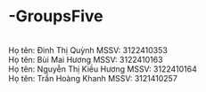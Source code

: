 # -GroupsFive
<br/>Họ tên: Đinh Thị Quỳnh   MSSV: 3122410353
<br/>Họ tên: Bùi Mai Hương   MSSV: 3122410163
<br/>Họ tên: Nguyễn Thị Kiều Hương   MSSV: 3122410164
<br/>Họ tên: Trần Hoàng Khanh      MSSV: 3121410257
